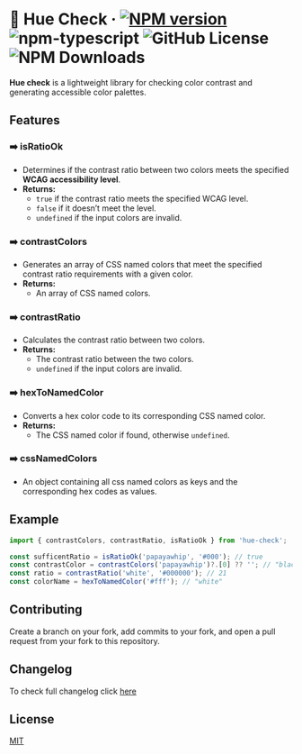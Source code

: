 # :art: Hue Check &middot; [![NPM version][npm-image]][npm-url] ![npm-typescript] ![GitHub License](https://img.shields.io/github/license/bpetermann/hue-check) ![NPM Downloads](https://img.shields.io/npm/dw/hue-check)

**Hue check** is a lightweight library for checking color contrast and generating accessible color palettes.

## Features

### :arrow_right: isRatioOk

- Determines if the contrast ratio between two colors meets the specified **WCAG accessibility level**.
- **Returns:**
  - `true` if the contrast ratio meets the specified WCAG level.
  - `false` if it doesn’t meet the level.
  - `undefined` if the input colors are invalid.

### :arrow_right: contrastColors

- Generates an array of CSS named colors that meet the specified contrast ratio requirements with a given color.
- **Returns:**
  - An array of CSS named colors.

### :arrow_right: contrastRatio

- Calculates the contrast ratio between two colors.
- **Returns:**
  - The contrast ratio between the two colors.
  - `undefined` if the input colors are invalid.

### :arrow_right: hexToNamedColor

- Converts a hex color code to its corresponding CSS named color.
- **Returns:**
  - The CSS named color if found, otherwise `undefined`.

### :arrow_right: cssNamedColors

- An object containing all css named colors as keys and the corresponding hex codes as values.

## Example

```ts
import { contrastColors, contrastRatio, isRatioOk } from 'hue-check';

const sufficentRatio = isRatioOk('papayawhip', '#000'); // true
const contrastColor = contrastColors('papayawhip')?.[0] ?? ''; // "black"
const ratio = contrastRatio('white', '#000000'); // 21
const colorName = hexToNamedColor('#fff'); // "white"
```

## Contributing

Create a branch on your fork, add commits to your fork, and open a pull request from your fork to this repository.

## Changelog

To check full changelog click [here](https://github.com/bpetermann/hue-check/blob/main/CHANGELOG.md)

## License

[MIT][github-license-url]

[github-license-url]: https://github.com/bpetermann/hue-check/blob/main/LICENSE
[npm-url]: https://www.npmjs.com/package/hue-check
[npm-image]: https://img.shields.io/npm/v/hue-check
[npm-typescript]: https://img.shields.io/npm/types/hue-check
